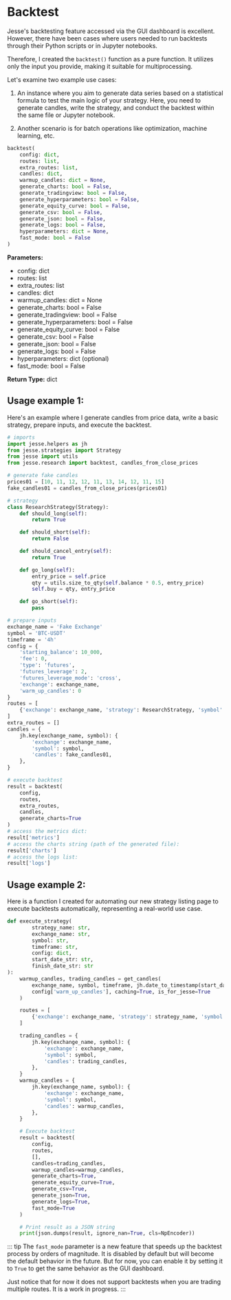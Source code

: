 # Backtest

Jesse's backtesting feature accessed via the GUI dashboard is excellent. However, there have been cases where users needed to run backtests through their Python scripts or in Jupyter notebooks.

Therefore, I created the `backtest()` function as a pure function. It utilizes only the input you provide, making it suitable for multiprocessing.

Let's examine two example use cases:

1. An instance where you aim to generate data series based on a statistical formula to test the main logic of your strategy. Here, you need to generate candles, write the strategy, and conduct the backtest within the same file or Jupyter notebook.

2. Another scenario is for batch operations like optimization, machine learning, etc.

```python
backtest(
    config: dict,
    routes: list,
    extra_routes: list,
    candles: dict,
    warmup_candles: dict = None,
    generate_charts: bool = False,
    generate_tradingview: bool = False,
    generate_hyperparameters: bool = False,
    generate_equity_curve: bool = False,
    generate_csv: bool = False,
    generate_json: bool = False,
    generate_logs: bool = False,
    hyperparameters: dict = None,
    fast_mode: bool = False
)
```

**Parameters:**
-  config: dict
-  routes: list
-  extra_routes: list
-  candles: dict
-  warmup_candles: dict = None
-  generate_charts: bool = False
-  generate_tradingview: bool = False
-  generate_hyperparameters: bool = False
-  generate_equity_curve: bool = False
-  generate_csv: bool = False
-  generate_json: bool = False
-  generate_logs: bool = False
-  hyperparameters: dict (optional)
-  fast_mode: bool = False

**Return Type:** dict

## Usage example 1:

Here's an example where I generate candles from price data, write a basic strategy, prepare inputs, and execute the backtest.

```python
# imports
import jesse.helpers as jh
from jesse.strategies import Strategy
from jesse import utils
from jesse.research import backtest, candles_from_close_prices

# generate fake candles
prices01 = [10, 11, 12, 12, 11, 13, 14, 12, 11, 15]
fake_candles01 = candles_from_close_prices(prices01)

# strategy
class ResearchStrategy(Strategy):
    def should_long(self):
        return True

    def should_short(self):
        return False

    def should_cancel_entry(self):
        return True

    def go_long(self):
        entry_price = self.price
        qty = utils.size_to_qty(self.balance * 0.5, entry_price)
        self.buy = qty, entry_price

    def go_short(self):
        pass

# prepare inputs
exchange_name = 'Fake Exchange'
symbol = 'BTC-USDT'
timeframe = '4h'
config = {
    'starting_balance': 10_000,
    'fee': 0,
    'type': 'futures',
    'futures_leverage': 2,
    'futures_leverage_mode': 'cross',
    'exchange': exchange_name,
    'warm_up_candles': 0
}
routes = [
    {'exchange': exchange_name, 'strategy': ResearchStrategy, 'symbol': symbol, 'timeframe': timeframe}
]
extra_routes = []
candles = {
    jh.key(exchange_name, symbol): {
        'exchange': exchange_name,
        'symbol': symbol,
        'candles': fake_candles01,
    },
}

# execute backtest
result = backtest(
    config,
    routes,
    extra_routes,
    candles,
    generate_charts=True
)
# access the metrics dict:
result['metrics']
# access the charts string (path of the generated file):
result['charts']
# access the logs list:
result['logs']
```

## Usage example 2:

Here is a function I created for automating our new strategy listing page to execute backtests automatically, representing a real-world use case.

```python
def execute_strategy(
        strategy_name: str,
        exchange_name: str,
        symbol: str,
        timeframe: str,
        config: dict,
        start_date_str: str,
        finish_date_str: str
):
    warmup_candles, trading_candles = get_candles(
        exchange_name, symbol, timeframe, jh.date_to_timestamp(start_date_str), jh.date_to_timestamp(finish_date_str),
        config['warm_up_candles'], caching=True, is_for_jesse=True
    )

    routes = [
        {'exchange': exchange_name, 'strategy': strategy_name, 'symbol': symbol, 'timeframe': timeframe}
    ]

    trading_candles = {
        jh.key(exchange_name, symbol): {
            'exchange': exchange_name,
            'symbol': symbol,
            'candles': trading_candles,
        },
    }
    warmup_candles = {
        jh.key(exchange_name, symbol): {
            'exchange': exchange_name,
            'symbol': symbol,
            'candles': warmup_candles,
        },
    }

    # Execute backtest
    result = backtest(
        config,
        routes,
        [],
        candles=trading_candles,
        warmup_candles=warmup_candles,
        generate_charts=True,
        generate_equity_curve=True,
        generate_csv=True,
        generate_json=True,
        generate_logs=True,
        fast_mode=True
    )

    # Print result as a JSON string
    print(json.dumps(result, ignore_nan=True, cls=NpEncoder))
```

::: tip
The `fast_mode` parameter is a new feature that speeds up the backtest process by orders of magnitude. It is disabled by default but will become the default behavior in the future. But for now, you can enable it by setting it to `True` to get the same behavior as the GUI dashboard.

Just notice that for now it does not support backtests when you are trading multiple routes. It is a work in progress.
:::
